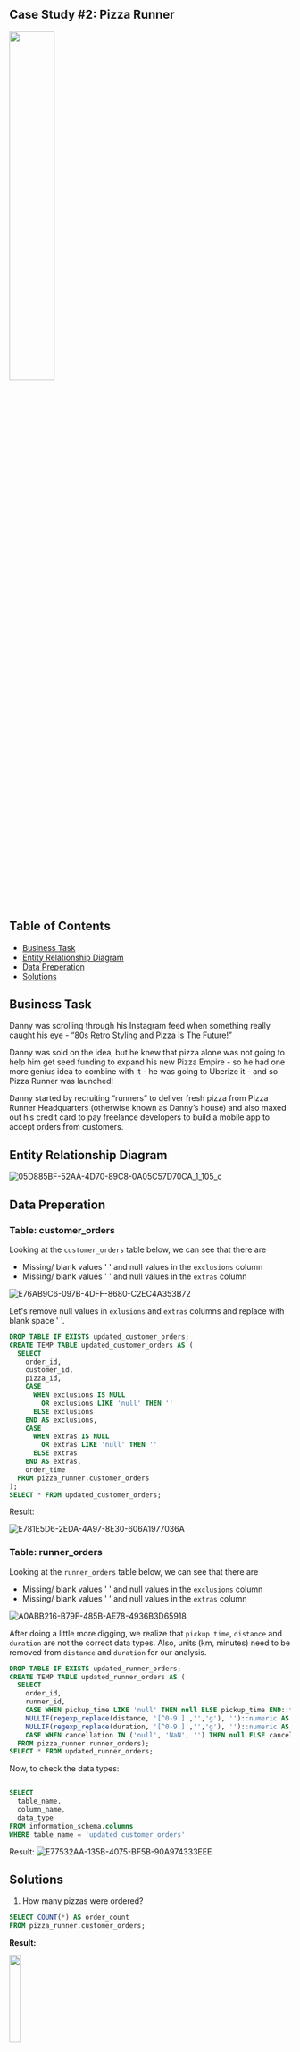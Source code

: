 ## Case Study #2: Pizza Runner 
<img src="https://github.com/aolivacce/8-week-SQL-challenge/assets/72052149/db2848e5-d57b-46de-aa01-3386a8086046" width=40% height=40%>

## Table of Contents
  - [Business Task](#business-task)
  - [Entity Relationship Diagram](#entity-relationship-diagram)
  - [Data Preperation](data-preperation)
  - [Solutions](#solutions)

## Business Task 
Danny was scrolling through his Instagram feed when something really caught his eye - “80s Retro Styling and Pizza Is The Future!”

Danny was sold on the idea, but he knew that pizza alone was not going to help him get seed funding to expand his new Pizza Empire - so he had one more genius idea to combine with it - he was going to Uberize it - and so Pizza Runner was launched!

Danny started by recruiting “runners” to deliver fresh pizza from Pizza Runner Headquarters (otherwise known as Danny’s house) and also maxed out his credit card to pay freelance developers to build a mobile app to accept orders from customers.
## Entity Relationship Diagram

![05D885BF-52AA-4D70-89C8-0A05C57D70CA_1_105_c](https://github.com/aolivacce/8-week-SQL-challenge/assets/72052149/2d0aa9a1-bce0-4951-aacb-464c95af25b1)

## Data Preperation

### Table: customer_orders
Looking at the `` customer_orders `` table below, we can see that there are

- Missing/ blank values ' ' and null values in the `` exclusions `` column
- Missing/ blank values ' ' and null values in the `` extras `` column 

![E76AB9C6-097B-4DFF-8680-C2EC4A353B72](https://github.com/aolivacce/8-week-SQL-challenge/assets/72052149/95edb6ea-e9c5-4e8d-bde2-362c20016b65)

Let's remove null values in `` exlusions `` and `` extras `` columns and replace with blank space ' '.

```sql
DROP TABLE IF EXISTS updated_customer_orders;
CREATE TEMP TABLE updated_customer_orders AS (
  SELECT
    order_id,
    customer_id,
    pizza_id,
    CASE 
      WHEN exclusions IS NULL 
        OR exclusions LIKE 'null' THEN ''
      ELSE exclusions 
    END AS exclusions,
    CASE 
      WHEN extras IS NULL
        OR extras LIKE 'null' THEN ''
      ELSE extras 
    END AS extras,
    order_time
  FROM pizza_runner.customer_orders
);
SELECT * FROM updated_customer_orders;
```

Result: 

![E781E5D6-2EDA-4A97-8E30-606A1977036A](https://github.com/aolivacce/8-week-SQL-challenge/assets/72052149/e29e4721-eaa9-4a63-9436-cae9b6644978)

### Table: runner_orders

Looking at the `` runner_orders `` table below, we can see that there are

- Missing/ blank values ' ' and null values in the `` exclusions `` column
- Missing/ blank values ' ' and null values in the `` extras `` column 

![A0ABB216-B79F-485B-AE78-4936B3D65918](https://github.com/aolivacce/8-week-SQL-challenge/assets/72052149/6510c513-30a4-45cb-9397-af510723f40e)

After doing a little more digging, we realize that `` pickup time ``, `` distance `` and `` duration `` are not the correct data types. Also, units (km, minutes) need to be removed from `` distance `` and `` duration `` for our analysis.


``` sql
DROP TABLE IF EXISTS updated_runner_orders;
CREATE TEMP TABLE updated_runner_orders AS (
  SELECT
    order_id,
    runner_id,
    CASE WHEN pickup_time LIKE 'null' THEN null ELSE pickup_time END::timestamp AS pickup_time,
    NULLIF(regexp_replace(distance, '[^0-9.]','','g'), '')::numeric AS distance,
    NULLIF(regexp_replace(duration, '[^0-9.]','','g'), '')::numeric AS duration,
    CASE WHEN cancellation IN ('null', 'NaN', '') THEN null ELSE cancellation END AS cancellation
  FROM pizza_runner.runner_orders);
SELECT * FROM updated_runner_orders;
```
Now, to check the data types:

```sql

SELECT
  table_name,
  column_name,
  data_type
FROM information_schema.columns
WHERE table_name = 'updated_customer_orders'

```
Result:
![E77532AA-135B-4075-BF5B-90A974333EEE](https://github.com/aolivacce/8-week-SQL-challenge/assets/72052149/3caf090b-ee9d-4821-918c-17afe9567abc)

## Solutions 

1. How many pizzas were ordered?

```sql
SELECT COUNT(*) AS order_count 
FROM pizza_runner.customer_orders;

```

**Result:**

<img src="https://github.com/aolivacce/8-week-SQL-challenge/assets/72052149/d9896686-ee21-4a8a-9b2a-ec77341f6472" width=20% height=20%>


2. How many unique customer orders were made?

```sql
SELECT COUNT(DISTINCT order_id) AS order_count 
FROM pizza_runner.customer_orders;
```
**Result:**

<img src="https://github.com/aolivacce/8-week-SQL-challenge/assets/72052149/0886402c-3833-4b05-8987-c0ff4c5b390a" width=20% height=20%>


3. How many successful orders were delivered by each runner?

```sql
SELECT
  runner_id,
  COUNT(order_id) AS successful_orders
FROM pizza_runner.runner_orders
WHERE cancellation IS NULL
OR cancellation NOT IN ('Restaurant Cancellation', 'Customer Cancellation')
GROUP BY runner_id
ORDER BY successful_orders DESC;
```

**Result:**

<img src="https://github.com/aolivacce/8-week-SQL-challenge/assets/72052149/6f809baf-6549-4c86-9b14-823041706014" width=20% height=20%>

4. How many of each type of pizza was delivered?

```sql
SELECT
  p.pizza_name,
  COUNT(c.*) AS pizza_type_count
FROM pizza_runner.customer_orders AS c
INNER JOIN pizza_runner.pizza_names AS p
   ON c.pizza_id = p.pizza_id
INNER JOIN pizza_runner.runner_orders AS r
   ON c.order_id = r.order_id
WHERE cancellation IS NULL
OR cancellation NOT IN ('Restaurant Cancellation', 'Customer Cancellation')
GROUP BY p.pizza_name
ORDER BY p.pizza_name;

```

**Result:**

<img src="https://github.com/aolivacce/8-week-SQL-challenge/assets/72052149/ed625132-af81-4f3c-ba72-eabfe29d3bb4" width=20% height=20%>


5. How many Vegetarian and Meatlovers were ordered by each customer?

```sql

SELECT
  customer_id,
  SUM(CASE WHEN pizza_id = 1 THEN 1 ELSE 0 END) AS meat_lovers,
  SUM(CASE WHEN pizza_id = 2 THEN 1 ELSE 0 END) AS vegetarian
FROM pizza_runner.customer_orders
GROUP BY customer_id;

```

**Result:**

<img src="https://github.com/aolivacce/8-week-SQL-challenge/assets/72052149/9582fff7-4ae9-42e9-b04a-198c983244fe" width=20% height=20%>


6. What was the maximum number of pizzas delivered in a single order?

```sql

WITH delivered AS (
  SELECT 
    c.order_id, 
    COUNT(c.pizza_id) AS pizza_per_order
  FROM pizza_runner.customer_orders AS c
  JOIN pizza_runner.runner_orders AS r ON c.order_id = r.order_id
  WHERE r.distance IS NOT NULL
  GROUP BY c.order_id
)
SELECT MAX(pizza_per_order) AS max_count
FROM delivered;

```

**Result:**

<img src="https://github.com/aolivacce/8-week-SQL-challenge/assets/72052149/5510b3cd-1411-40d4-9cd1-366f8c0a62b2" width=20% height=20%>


7. For each customer, how many delivered pizzas had at least 1 change and how many had no changes?

```sql
SELECT 
  c.customer_id,
  SUM (CASE WHEN c.exclusions IS NOT NULL OR c.extras IS NOT NULL THEN 1 ELSE 0 END) AS changes,
  SUM (CASE WHEN c.exclusions IS NULL OR c.extras IS NULL THEN 1 ELSE 0 END) AS no_change
FROM pizza_runner.customer_orders AS c
INNER JOIN pizza_runner.runner_orders AS r
  ON c.order_id = r.order_id
WHERE r.cancellation IS NULL
  OR r.cancellation NOT IN ('Restaurant Cancellation', 'Customer Cancellation')
GROUP BY co.customer_id
ORDER BY co.customer_id;

```

**Result:**

<img src="https://github.com/aolivacce/8-week-SQL-challenge/assets/72052149/835aadff-cc85-44d8-b266-014841a7e119" width=20% height=20%>


8. How many pizzas were delivered that had both exclusions and extras?


```sql

SELECT  
  SUM(
    CASE WHEN exclusions IS NOT NULL AND extras IS NOT NULL THEN 1
    ELSE 0
    END) AS pizza_count_w_exclusions_extras
FROM pizza_runner.customer_orders AS c
JOIN pizza_runner.runner_orders AS r
  ON c.order_id = r.order_id
WHERE r.distance >= 1 
  AND exclusions IS DISTINCT FROM ' ' 
  AND extras IS DISTINCT FROM ' ';

```

**Result:**

<img src="https://github.com/aolivacce/8-week-SQL-challenge/assets/72052149/7c2d39cd-7368-42c2-866d-37260ad56971" width=20% height=20%>


9. What was the total volume of pizzas ordered for each hour of the day?

```sql
SELECT
  DATE_PART('hour', order_time::TIMESTAMP) AS hour_of_day,
  COUNT(*) AS pizza_count
FROM updated_customer_orders
WHERE order_time IS NOT NULL
GROUP BY hour_of_day
ORDER BY hour_of_day;
```

**Result:**

<img src="https://github.com/aolivacce/8-week-SQL-challenge/assets/72052149/fc728fe9-0557-4a90-826f-0bb13443d5f0" width=20% height=20%>


10. What was the volume of orders for each day of the week?

```sql

SELECT
  to_char(date_trunc('day', order_time + INTERVAL '2 days'), 'Day') AS day_of_week,
  COUNT(order_id) AS pizza_count
FROM
  pizza_runner.customer_orders
GROUP BY
  day_of_week;
  
```

**Result:**

<img src="https://github.com/aolivacce/8-week-SQL-challenge/assets/72052149/03f43032-25f1-4ca1-8936-81fefb1f52a9" width=20% height=20%>

